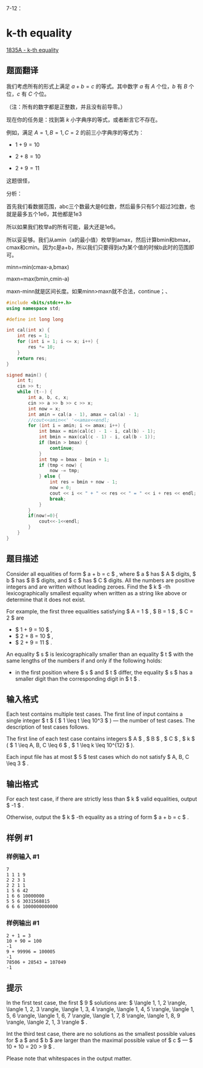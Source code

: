 7-12：

# k-th equality

[1835A - k-th equality](https://codeforces.com/problemset/problem/1835/A) 

## 题面翻译

我们考虑所有的形式上满足 $a + b = c$ 的等式。其中数字 $a$ 有 $A$ 个位，$b$ 有 $B$ 个位，$c$  有 $C$ 个位。

（注：所有的数字都是正整数，并且没有前导零。）

现在你的任务是：找到第 $k$ 小字典序的等式，或者断言它不存在。

例如，满足 $A = 1, B = 1, C = 2$ 的前三小字典序的等式为：

- $1 + 9 = 10$

- $2 + 8 = 10$

- $2 + 9 = 11$

这题很怪，

分析：

首先我们看数据范围，abc三个数最大是6位数，然后最多只有5个超过3位数，也就是最多五个1e6，其他都是1e3

所以如果我们枚举a的所有可能，最大还是1e6。

所以妥妥够。我们从amin（a的最小值）枚举到amax，然后计算bmin和bmax，cmax和cmin。因为c是a+b，所以我们只要得到a为某个值的时候b此时的范围即可。

minn=min(cmax-a,bmax)

maxn=max(bmin,cmin-a)

maxn-minn就是区间长度。如果minn>maxn就不合法，continue；、

```cpp
#include <bits/stdc++.h>
using namespace std;

#define int long long

int cal(int x) {
    int res = 1;
    for (int i = 1; i <= x; i++) {
        res *= 10;
    }
    return res;
}

signed main() {
    int t;
    cin >> t;
    while (t--) {
        int a, b, c, x;
        cin >> a >> b >> c >> x;
        int now = x;
        int amin = cal(a - 1), amax = cal(a) - 1;
        //cout<<amin<<' '<<amax<<endl;
        for (int i = amin; i <= amax; i++) {
            int bmax = min(cal(c) - 1 - i, cal(b) - 1);
            int bmin = max(cal(c - 1) - i, cal(b - 1));
            if (bmin > bmax) {
                continue;
            }
            int tmp = bmax - bmin + 1;
            if (tmp < now) {
                now -= tmp;
            } else {
                int res = bmin + now - 1;
                now = 0;
                cout << i << " + " << res << " = " << i + res << endl;
                break;
            }
        }
        if(now!=0){
            cout<<-1<<endl;
        }
    }
}
```



## 题目描述

Consider all equalities of form $ a + b = c $ , where $ a $ has $ A $ digits, $ b $ has $ B $ digits, and $ c $ has $ C $ digits. All the numbers are positive integers and are written without leading zeroes. Find the $ k $ -th lexicographically smallest equality when written as a string like above or determine that it does not exist.

For example, the first three equalities satisfying $ A = 1 $ , $ B = 1 $ , $ C = 2 $ are

- $ 1 + 9 = 10 $ ,
- $ 2 + 8 = 10 $ ,
- $ 2 + 9 = 11 $ .

An equality $ s $ is lexicographically smaller than an equality $ t $ with the same lengths of the numbers if and only if the following holds:

- in the first position where $ s $ and $ t $ differ, the equality $ s $ has a smaller digit than the corresponding digit in $ t $ .

## 输入格式

Each test contains multiple test cases. The first line of input contains a single integer $ t $ ( $ 1 \leq t \leq 10^3 $ ) — the number of test cases. The description of test cases follows.

The first line of each test case contains integers $ A $ , $ B $ , $ C $ , $ k $ ( $ 1 \leq A, B, C \leq 6 $ , $ 1 \leq k \leq 10^{12} $ ).

Each input file has at most $ 5 $ test cases which do not satisfy $ A, B, C \leq 3 $ .

## 输出格式

For each test case, if there are strictly less than $ k $ valid equalities, output $ -1 $ .

Otherwise, output the $ k $ -th equality as a string of form $ a + b = c $ .

## 样例 #1

### 样例输入 #1

```
7
1 1 1 9
2 2 3 1
2 2 1 1
1 5 6 42
1 6 6 10000000
5 5 6 3031568815
6 6 6 1000000000000
```

### 样例输出 #1

```
2 + 1 = 3
10 + 90 = 100
-1
9 + 99996 = 100005
-1
78506 + 28543 = 107049
-1
```

## 提示

In the first test case, the first $ 9 $ solutions are: $ \langle 1, 1, 2 \rangle, \langle 1, 2, 3 \rangle, \langle 1, 3, 4 \rangle, \langle 1, 4, 5 \rangle, \langle 1, 5, 6 \rangle, \langle 1, 6, 7 \rangle, \langle 1, 7, 8 \rangle, \langle 1, 8, 9 \rangle, \langle 2, 1, 3 \rangle $ .

Int the third test case, there are no solutions as the smallest possible values for $ a $ and $ b $ are larger than the maximal possible value of $ c $ — $ 10 + 10 = 20 > 9 $ .

Please note that whitespaces in the output matter.